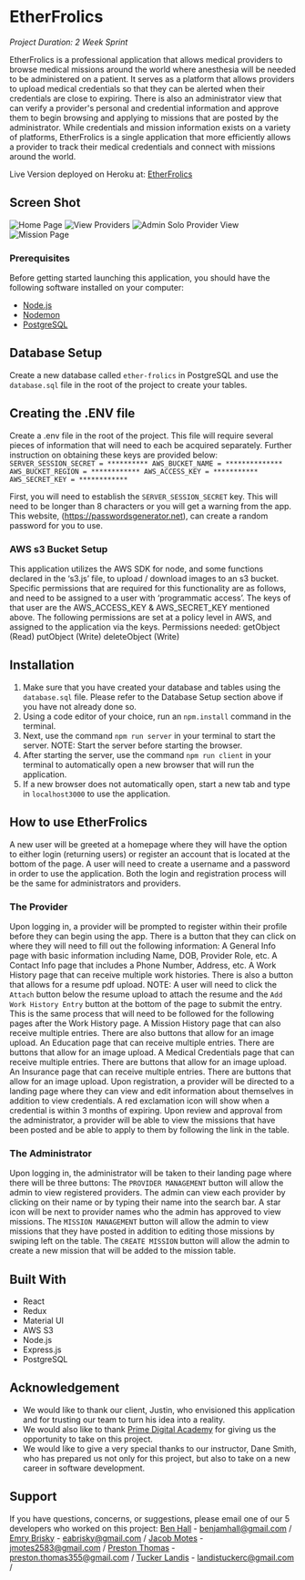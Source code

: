 # EtherFrolics
 
_Project Duration: 2 Week Sprint_
 
EtherFrolics is a professional application that allows medical providers to browse medical missions around the world where anesthesia will be needed to be administered on a patient. It serves as a platform that allows providers to upload medical credentials so that they can be alerted when their credentials are close to expiring. There is also an administrator view that can verify a provider's personal and credential information and approve them to begin browsing and applying to missions that are posted by the administrator. While credentials and mission information exists on a variety of platforms, EtherFrolics is a single application that more efficiently allows a provider to track their medical credentials and connect with missions around the world.
 
Live Version deployed on Heroku at: [EtherFrolics](https://ether-frolics-1.herokuapp.com/#/home/0)
 
## Screen Shot
 
![Home Page](/public/images/homepage.jpeg)
![View Providers](/public/images/providers.jpeg)
![Admin Solo Provider View](/public/images/adminproviders.jpeg)
![Mission Page](/public/images/missions.jpeg)
 
### Prerequisites
Before getting started launching this application, you should have the following software installed on your computer: 
 
- [Node.js](https://nodejs.org/en/)
- [Nodemon](https://nodemon.io) 
- [PostgreSQL](https://www.postgresql.org)
 
## Database Setup
Create a new database called `ether-frolics` in PostgreSQL and use the `database.sql` file in the root of the project to create your tables.
 
## Creating the .ENV file
Create a .env file in the root of the project. This file will require several pieces of information that will need to each be acquired separately. Further instruction on obtaining these keys are provided below: 
`SERVER_SESSION_SECRET = **********
AWS_BUCKET_NAME = **************
AWS_BUCKET_REGION = ************
AWS_ACCESS_KEY = ***********
AWS_SECRET_KEY = ************`
 
First, you will need to establish the `SERVER_SESSION_SECRET` key. This will need to be longer than 8 characters or you will get a warning from the app. This website, (https://passwordsgenerator.net), can create a random password for you to use.
 
### AWS s3 Bucket Setup
This application utilizes the AWS SDK for node, and some functions declared in the ‘s3.js’ file, to upload / download images to an s3 bucket. Specific permissions that are required for this functionality are as follows, and need to be assigned to a user with ‘programmatic access’. The keys of that user are the AWS_ACCESS_KEY & AWS_SECRET_KEY mentioned above. The following permissions are set at a policy level in AWS, and assigned to the application via the keys. Permissions needed:
getObject (Read)
putObject (Write)
deleteObject (Write)
 
 
## Installation
1. Make sure that you have created your database and tables using the `database.sql` file. Please refer to the Database Setup section above if you have not already done so.
2. Using a code editor of your choice, run an `npm.install` command in the terminal.
3. Next, use the command `npm run server` in your terminal to start the server. NOTE: Start the server before starting the browser.
4. After starting the server, use the command `npm run client` in your terminal to automatically open a new browser that will run the application.
5. If a new browser does not automatically open, start a new tab and type in `localhost3000` to use the application.
 
## How to use EtherFrolics
A new user will be greeted at a homepage where they will have the option to either login (returning users) or register an account that is located at the bottom of the page.
A user will need to create a username and a password in order to use the application.
Both the login and registration process will be the same for administrators and providers.
### The Provider
Upon logging in, a provider will be prompted to register within their profile before they can begin using the app.
There is a button that they can click on where they will need to fill out the following information:
A General Info page with basic information including Name, DOB, Provider Role, etc.
A Contact Info page that includes a Phone Number, Address, etc.
A Work History page that can receive multiple work histories. There is also a button that allows for a resume pdf upload. NOTE: A user will need to click the `Attach` button below the resume upload to attach the resume and the `Add Work History Entry` button at the bottom of the page to submit the entry. This is the same process that will need to be followed for the following pages after the Work History page.
A Mission History page that can also receive multiple entries. There are also buttons that allow for an image upload.
An Education page that can receive multiple entries. There are buttons that allow for an image upload.
A Medical Credentials page that can receive multiple entries. There are buttons that allow for an image upload.
An Insurance page that can receive multiple entries. There are buttons that allow for an image upload.
Upon registration, a provider will be directed to a landing page where they can view and edit information about themselves in addition to view credentials. A red exclamation icon will show when a credential is within 3 months of expiring.
Upon review and approval from the administrator, a provider will be able to view the missions that have been posted and be able to apply to them by following the link in the table.
### The Administrator
Upon logging in, the administrator will be taken to their landing page where there will be three buttons:
The `PROVIDER MANAGEMENT` button will allow the admin to view registered providers. The admin can view each provider by clicking on their name or by typing their name into the search bar. A star icon will be next to provider names who the admin has approved to view missions.
The `MISSION MANAGEMENT` button will allow the admin to view missions that they have posted in addition to editing those missions by swiping left on the table.
The `CREATE MISSION` button will allow the admin to create a new mission that will be added to the mission table. 

## Built With
- React
- Redux
- Material UI
- AWS S3
- Node.js
- Express.js
- PostgreSQL
 
## Acknowledgement
- We would like to thank our client, Justin, who envisioned this application and for trusting our team to turn his idea into a reality.
- We would also like to thank [Prime Digital Academy](www.primeacademy.io) for giving us the opportunity to take on this project.
- We would like to give a very special thanks to our instructor, Dane Smith, who has prepared us not only for this project, but also to take on a new career in software development. 
 
## Support
If you have questions, concerns, or suggestions, please email one of our 5 developers who worked on this project:
[Ben Hall](https://github.com/benjamhall) - [benjamhall@gmail.com](mailto:benjamhall@gmail.com) /
[Emry Brisky](https://github.com/eabrisky) - [eabrisky@gmail.com](mailto:eabrisky@gmail.com) /
[Jacob Motes](https://github.com/jcm2583) - [jmotes2583@gmail.com](mailto:jmotes2583@gmail.com) /
[Preston Thomas](https://github.com/eabrisky) - [preston.thomas355@gmail.com](mailto:preston.thomas355@gmail.com) /
[Tucker Landis](https://github.com/TuckerLandis) - [landistuckerc@gmail.com](mailto:landistuckerc@gmail.com) /
